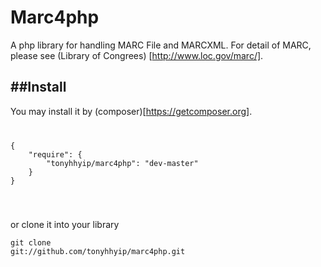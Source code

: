 Marc4php
=======================
A php library for handling MARC File and MARCXML. For detail of MARC, please see (Library of Congrees) [http://www.loc.gov/marc/].

##Install
-------------------
You may install it by (composer)[https://getcomposer.org].
<code>
<pre>
{
    "require": {
        "tonyhhyip/marc4php": "dev-master"
    }
}
</pre>
</code>

or clone it into your library
<code><pre>git clone git://github.com/tonyhhyip/marc4php.git